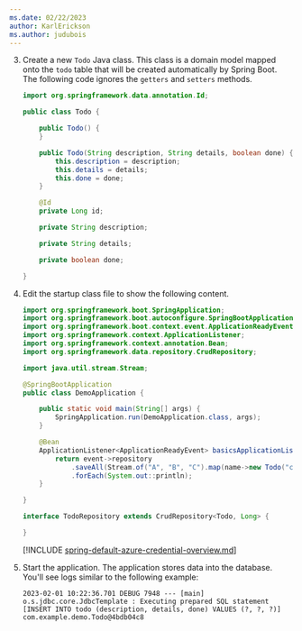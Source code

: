 ```yaml
---
ms.date: 02/22/2023
author: KarlErickson
ms.author: judubois
---
```


<!-- NOTE: The item number must be 3 here to force continuation of the sequence after previous steps in the file that includes this file. Otherwise, the numbering will reset to 1. -->
3. Create a new `Todo` Java class. This class is a domain model mapped onto the `todo` table that will be created automatically by Spring Boot. The following code ignores the `getters` and `setters` methods.

   ```java
   import org.springframework.data.annotation.Id;

   public class Todo {

       public Todo() {
       }

       public Todo(String description, String details, boolean done) {
           this.description = description;
           this.details = details;
           this.done = done;
       }

       @Id
       private Long id;

       private String description;

       private String details;

       private boolean done;

   }
   ```

1. Edit the startup class file to show the following content.

   ```java
   import org.springframework.boot.SpringApplication;
   import org.springframework.boot.autoconfigure.SpringBootApplication;
   import org.springframework.boot.context.event.ApplicationReadyEvent;
   import org.springframework.context.ApplicationListener;
   import org.springframework.context.annotation.Bean;
   import org.springframework.data.repository.CrudRepository;

   import java.util.stream.Stream;

   @SpringBootApplication
   public class DemoApplication {

       public static void main(String[] args) {
           SpringApplication.run(DemoApplication.class, args);
       }

       @Bean
       ApplicationListener<ApplicationReadyEvent> basicsApplicationListener(TodoRepository epository) {
           return event->repository
               .saveAll(Stream.of("A", "B", "C").map(name->new Todo("configuration", congratulations, you have set up correctly!", true)).toList())
               .forEach(System.out::println);
       }

   }

   interface TodoRepository extends CrudRepository<Todo, Long> {

   }
   ```

   [!INCLUDE [spring-default-azure-credential-overview.md](spring-default-azure-credential-overview.md)]

1. Start the application. The application stores data into the database. You'll see logs similar to the following example:

   ```shell
   2023-02-01 10:22:36.701 DEBUG 7948 --- [main] o.s.jdbc.core.JdbcTemplate : Executing prepared SQL statement [INSERT INTO todo (description, details, done) VALUES (?, ?, ?)]    
   com.example.demo.Todo@4bdb04c8
   ```
